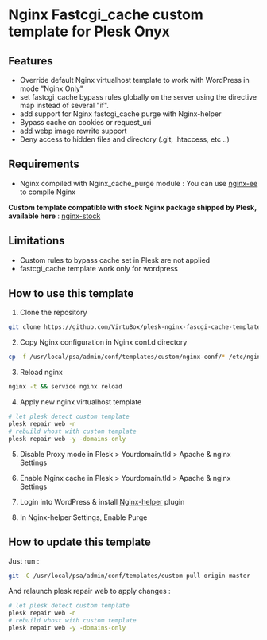 # Nginx Fastcgi_cache custom template for Plesk Onyx

## Features

* Override default Nginx virtualhost template to work with WordPress in mode "Nginx Only"
* set fastcgi_cache bypass rules globally on the server using the directive map instead of several "if".
* add support for Nginx fastcgi_cache purge with Nginx-helper
* Bypass cache on cookies or request_uri
* add webp image rewrite support
* Deny access to hidden files and directory (.git, .htaccess, etc ..)

## Requirements

* Nginx compiled with Nginx_cache_purge module : You can use [nginx-ee](https://virtubox.github.io/nginx-ee/) to compile Nginx

**Custom template compatible with stock Nginx package shipped by Plesk, available here** : [nginx-stock](https://github.com/VirtuBox/plesk-nginx-fascgi-cache-template/tree/nginx-stock)

## Limitations

* Custom rules to bypass cache set in Plesk are not applied
* fastcgi_cache template work only for wordpress

## How to use this template

1) Clone the repository

```bash
git clone https://github.com/VirtuBox/plesk-nginx-fascgi-cache-template.git /usr/local/psa/admin/conf/templates/custom
```

2) Copy Nginx configuration in Nginx conf.d directory

```bash
cp -f /usr/local/psa/admin/conf/templates/custom/nginx-conf/* /etc/nginx/conf.d/
```

3) Reload nginx

```bash
nginx -t && service nginx reload
```

4) Apply new nginx virtualhost template

```bash
# let plesk detect custom template
plesk repair web -n
# rebuild vhost with custom template
plesk repair web -y -domains-only
```

5) Disable Proxy mode in Plesk > Yourdomain.tld > Apache & nginx Settings

6) Enable Nginx cache in Plesk > Yourdomain.tld > Apache & nginx Settings

7) Login into WordPress & install [Nginx-helper](https://wordpress.org/plugins/nginx-helper/) plugin

8) In Nginx-helper Settings, Enable Purge

## How to update this template

Just run :

```bash
git -C /usr/local/psa/admin/conf/templates/custom pull origin master
```

And relaunch plesk repair web to apply changes :

```bash
# let plesk detect custom template
plesk repair web -n
# rebuild vhost with custom template
plesk repair web -y -domains-only
```
